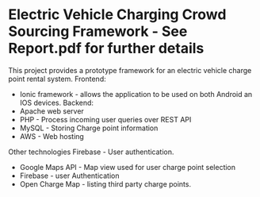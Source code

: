 # Electric Vehicle Charging Crowd Sourcing Framework - See Report.pdf for further details

This project provides a prototype framework for an electric vehicle charge point rental system.
Frontend: 
  - Ionic framework - allows the application to be used on both Android an IOS devices.
Backend:
  - Apache web server
  - PHP - Process incoming user queries over REST API
  - MySQL - Storing Charge point information
  - AWS - Web hosting
  
Other technologies Firebase - User authentication.
- Google Maps API - Map view used for user charge point selection
- Firebase - user Authentication
- Open Charge Map - listing third party charge points.


